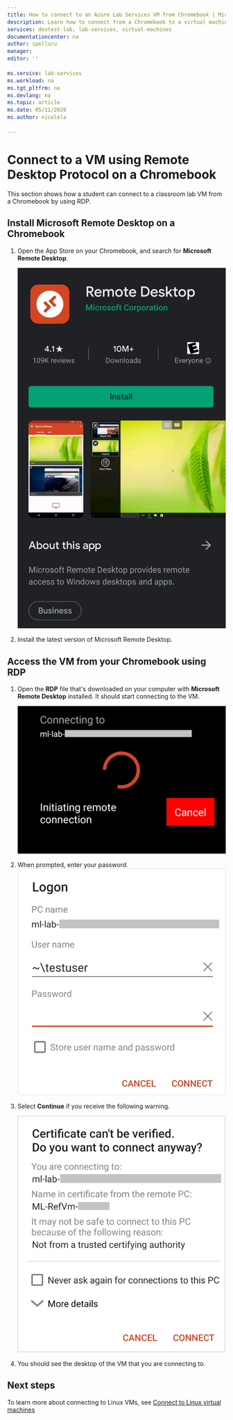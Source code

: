 ```yaml
---
title: How to connect to an Azure Lab Services VM from Chromebook | Microsoft Docs
description: Learn how to connect from a Chromebook to a virtual machine in Azure Lab Services.
services: devtest-lab, lab-services, virtual-machines
documentationcenter: na
author: spelluru
manager: 
editor: ''

ms.service: lab-services
ms.workload: na
ms.tgt_pltfrm: na
ms.devlang: na
ms.topic: article
ms.date: 05/11/2020
ms.author: nicolela

---
```


# Connect to a VM using Remote Desktop Protocol on a Chromebook
This section shows how a student can connect to a classroom lab VM from a Chromebook by using RDP.

## Install Microsoft Remote Desktop on a Chromebook
1. Open the App Store on your Chromebook, and search for **Microsoft Remote Desktop**.

    ![Microsoft Remote Desktop](./media/how-to-use-classroom-lab/install-ms-remote-desktop-chromebook.png)
1. Install the latest version of Microsoft Remote Desktop. 

## Access the VM from your Chromebook using RDP
1. Open the **RDP** file that's downloaded on your computer with **Microsoft Remote Desktop** installed. It should start connecting to the VM. 

    ![Connect to VM](./media/how-to-use-classroom-lab/connect-vm-chromebook.png)

1. When prompted, enter your password.
    ![Connect to VM](./media/how-to-use-classroom-lab/password-chromebook.png)


1. Select **Continue** if you receive the following warning. 

    ![Certificate warning](./media/how-to-use-classroom-lab/certificate-error-chromebook.png)

1. You should see the desktop of the VM that you are connecting to.

## Next steps
To learn more about connecting to Linux VMs, see [Connect to Linux virtual machines](how-to-use-remote-desktop-linux-student.md)


